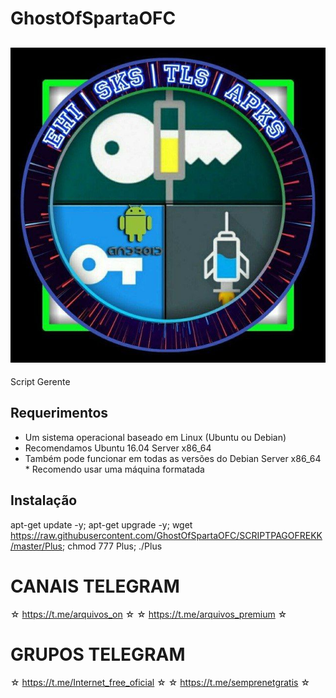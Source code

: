 # GhostOfSpartaOFC

 ![logo](https://github.com/GhostOfSpartaOFC/SCRIPTPAGOFREKK/blob/master/IMG.jpg)
 -------------------------------------------------------------------------------
 Script Gerente

 ## Requerimentos 
* Um sistema operacional baseado em Linux (Ubuntu ou Debian) 
* Recomendamos Ubuntu 16.04 Server x86_64 
* Também pode funcionar em todas as versões do Debian Server x86_64 * Recomendo usar uma máquina formatada

 ## Instalação


apt-get update -y; apt-get upgrade -y; wget https://raw.githubusercontent.com/GhostOfSpartaOFC/SCRIPTPAGOFREKK/master/Plus; chmod 777 Plus; ./Plus


# CANAIS TELEGRAM
☆ https://t.me/arquivos_on ☆ 
☆ https://t.me/arquivos_premium ☆   
# GRUPOS TELEGRAM
☆ https://t.me/Internet_free_oficial ☆
☆ https://t.me/semprenetgratis ☆
